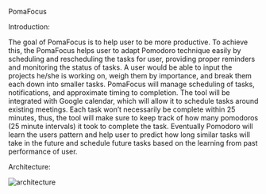 PomaFocus

Introduction:

   The goal of PomaFocus is to help user to be more productive. To achieve this, the PomaFocus helps user to adapt Pomodoro technique easily by scheduling and rescheduling the tasks for user, providing proper reminders and monitoring the status of tasks. A user would be able to input the projects he/she is working on, weigh them by importance, and break them each down into smaller tasks. PomaFocus will manage scheduling of tasks, notifications, and approximate timing to completion. The tool will be integrated with Google calendar, which will allow it to schedule tasks around existing meetings. Each task won’t necessarily be complete within 25 minutes, thus, the tool will make sure to keep track of how many pomodoros (25 minute intervals) it took to complete the task. Eventually Pomodoro will learn the users pattern and help user to predict how long similar tasks will take in the future and schedule future tasks based on the learning from past performance of user.

Architecture:

![architecture](https://user-images.githubusercontent.com/32143377/49681242-2aacd700-fa53-11e8-8de0-98339ab3255d.PNG)




